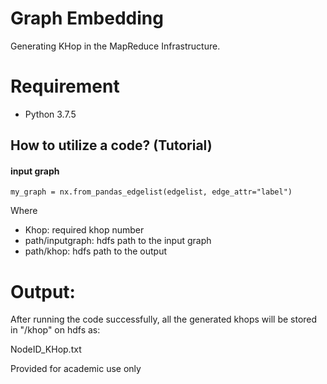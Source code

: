 # Graph Embedding
Generating KHop in the MapReduce Infrastructure.
# Requirement
- Python  3.7.5


## How to utilize a code? (Tutorial)
#### input graph
```
my_graph = nx.from_pandas_edgelist(edgelist, edge_attr="label")
```

Where
- Khop: required khop number
- path/inputgraph: hdfs path to the input graph
- path/khop: hdfs path to the output

# Output:
After running the code successfully, all the generated khops will be stored in "/khop" on hdfs as:

NodeID_KHop.txt

Provided for academic use only
